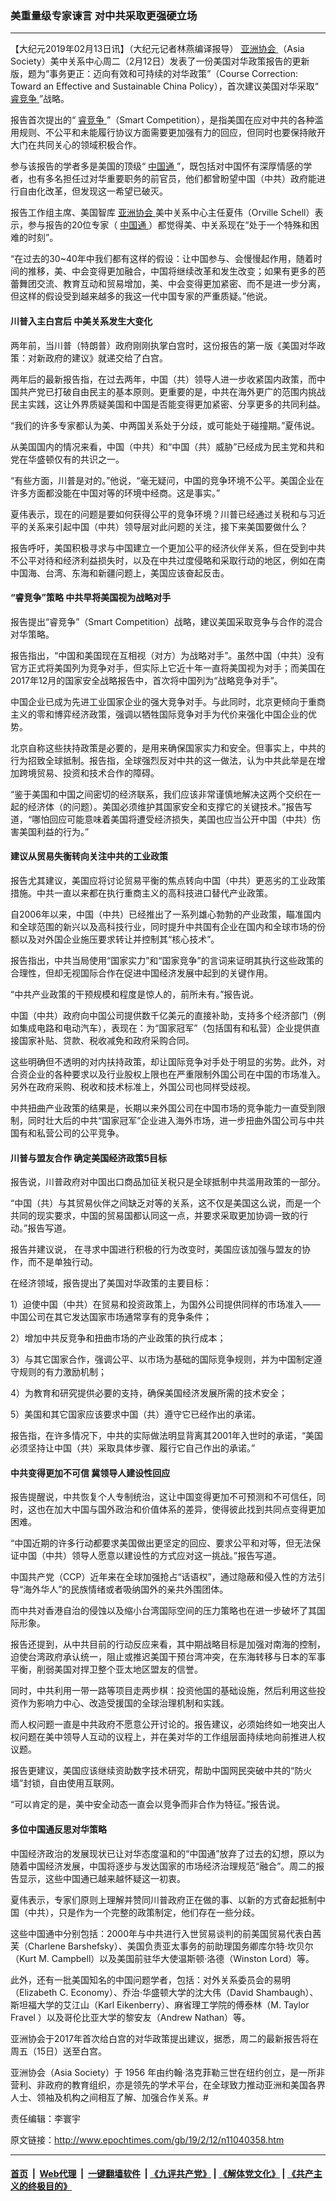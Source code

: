 ### 美重量级专家谏言 对中共采取更强硬立场
------------------------

<p>
 【大纪元2019年02月13日讯】（大纪元记者林燕编译报导）
 <a href="http://www.epochtimes.com/gb/tag/%E4%BA%9A%E6%B4%B2%E5%8D%8F%E4%BC%9A.html">
  亚洲协会
 </a>
 （Asia Society）美中关系中心周二（2月12日）发表了一份美国对华政策报告的更新版，题为“事务更正：迈向有效和可持续的对华政策”（Course Correction: Toward an Effective and Sustainable China Policy），首次建议美国对华采取“
 <a href="http://www.epochtimes.com/gb/tag/%E7%9D%BF%E7%AB%9E%E4%BA%89.html">
  睿竞争
 </a>
 ”战略。
</p>
<p>
 报告首次提出的“
 <a href="http://www.epochtimes.com/gb/tag/%E7%9D%BF%E7%AB%9E%E4%BA%89.html">
  睿竞争
 </a>
 ”（Smart Competition），是指美国在应对中共的各种滥用规则、不公平和未能履行协议方面需要更加强有力的回应，但同时也要保持敞开大门在共同关心的领域积极合作。
</p>
<p>
 参与该报告的学者多是美国的顶级“
 <a href="http://www.epochtimes.com/gb/tag/%E4%B8%AD%E5%9B%BD%E9%80%9A.html">
  中国通
 </a>
 ”，既包括对中国怀有深厚情感的学者，也有多名担任过对华重要职务的前官员，他们都曾盼望中国（中共）政府能进行自由化改革，但发现这一希望已破灭。
</p>
<p>
 报告工作组主席、美国智库
 <a href="http://www.epochtimes.com/gb/tag/%E4%BA%9A%E6%B4%B2%E5%8D%8F%E4%BC%9A.html">
  亚洲协会
 </a>
 美中关系中心主任夏伟（Orville Schell）表示，参与报告的20位专家（
 <a href="http://www.epochtimes.com/gb/tag/%E4%B8%AD%E5%9B%BD%E9%80%9A.html">
  中国通
 </a>
 ）都觉得美、中关系现在“处于一个特殊和困难的时刻”。
</p>
<p>
 “在过去的30~40年中我们都有这样的假设：让中国参与、会慢慢起作用，随着时间的推移，美、中会变得更加融合，中国将继续改革和发生改变；如果有更多的芭蕾舞团交流、教育互动和贸易增加，美、中会变得更加紧密、而不是进一步分离，但这样的假设受到越来越多的我这一代中国专家的严重质疑。”他说。
</p>
<h4>
 川普入主白宫后 中美关系发生大变化
</h4>
<p>
 两年前，当川普（特朗普）政府刚刚执掌白宫时，这份报告的第一版《美国对华政策：对新政府的建议》就递交给了白宫。
</p>
<p>
 两年后的最新报告指，在过去两年，中国（共）领导人进一步收紧国内政策，而中国共产党已打破自由民主的基本原则。更重要的是，中共在海外更广的范围内挑战民主实践，这让外界质疑美国和中国是否能变得更加紧密、分享更多的共同利益。
</p>
<p>
 “我们的许多专家都认为美、中两国关系处于分歧，或可能处于碰撞期。”夏伟说。
</p>
<p>
 从美国国内的情况来看，中国（中共）和“中国（共）威胁”已经成为民主党和共和党在华盛顿仅有的共识之一。
</p>
<p>
 “有些方面，川普是对的。”他说，“毫无疑问，中国的竞争环境不公平。美国企业在许多方面都没能在中国对等的环境中经商。这是事实。”
</p>
<p>
 夏伟表示，现在的问题是要如何获得公平的竞争环境？川普已经通过关税和与习近平的关系来引起中国（中共）领导层对此问题的关注，接下来美国要做什么？
</p>
<p>
 报告呼吁，美国积极寻求与中国建立一个更加公平的经济伙伴关系，但在受到中共不公平对待和经济利益损失时，以及在中共过度侵略和采取行动的地区，例如在南中国海、台湾、东海和新疆问题上，美国应该奋起反击。
</p>
<h4>
 “睿竞争”策略 中共早将美国视为战略对手
</h4>
<p>
 报告提出“睿竞争”（Smart Competition）战略，建议美国采取竞争与合作的混合对华策略。
</p>
<p>
 报告指出，“中国和美国现在互相视（对方）为战略对手”。虽然中国（中共）没有官方正式将美国列为竞争对手，但实际上它近十年一直将美国视为对手；而美国在2017年12月的国家安全战略报告中，首次将中国列为“战略竞争对手”。
</p>
<p>
 中国企业已成为先进工业国家企业的强大竞争对手。与此同时，北京更倾向于重商主义的零和博弈经济政策，强调以牺牲国际竞争对手为代价来强化中国企业的优势。
</p>
<p>
 北京自称这些扶持政策是必要的，是用来确保国家实力和安全。但事实上，中共的行为招致全球抵制。报告指，全球强烈反对中共的这一做法，认为中共此举是在增加跨境贸易、投资和技术合作的障碍。
</p>
<p>
 “鉴于美国和中国之间密切的经济联系，我们应该非常谨慎地解决这两个交织在一起的经济体（的问题）。美国必须维护其国家安全和支撑它的关键技术。”报告写道，“哪怕回应可能意味着美国将遭受经济损失，美国也应当公开中国（中共）伤害美国利益的行为。”
</p>
<h4>
 建议从贸易失衡转向关注中共的工业政策
</h4>
<p>
 报告尤其建议，美国应将讨论贸易平衡的焦点转向中国（中共）更恶劣的工业政策措施。中共一直以来都在执行重商主义的高科技进口替代产业政策。
</p>
<p>
 自2006年以来，中国（中共）已经推出了一系列雄心勃勃的产业政策，瞄准国内和全球范围的新兴以及高科技行业，同时提升中共国有企业在国内和全球市场的份额以及对外国企业施压要求转让并控制其“核心技术”。
</p>
<p>
 报告指出，中共当局使用“国家实力”和“国家竞争”的言词来证明其执行这些政策的合理性，但却无视国际合作在促进中国经济发展中起到的关键作用。
</p>
<p>
 “中共产业政策的干预规模和程度是惊人的，前所未有。”报告说。
</p>
<p>
 中国（中共）政府向中国公司提供数千亿美元的直接补助，支持多个经济部门（例如集成电路和电动汽车），表现在：为“国家冠军”（包括国有和私营）企业提供直接国家补贴、贷款、税收减免和政府采购合同。
</p>
<p>
 这些明确但不透明的对内扶持政策，却让国际竞争对手处于明显的劣势。此外，对合资企业的各种要求以及行业股权上限也在严重限制外国公司在中国的市场准入。另外在政府采购、税收和技术标准上，外国公司也同样受歧视。
</p>
<p>
 中共扭曲产业政策的结果是，长期以来外国公司在中国市场的竞争能力一直受到限制，同时壮大后的中共“国家冠军”企业进入海外市场，进一步扭曲外国公司与中共国有和私营公司的公平竞争。
</p>
<h4>
 川普与盟友合作 确定美国经济政策5目标
</h4>
<p>
 报告说，川普政府对中国出口商品加征关税只是全球抵制中共滥用政策的一部分。
</p>
<p>
 “中国（共）与其贸易伙伴之间缺乏对等的关系，这不仅是美国这么说，而是一个共同的现实要求，中国的贸易国都认同这一点，并要求采取更加协调一致的行动。”报告写道。
</p>
<p>
 报告并建议说， 在寻求中国进行积极的行为改变时，美国应该加强与盟友的协作，而不是单独行动。
</p>
<p>
 在经济领域，报告提出了美国对华政策的主要目标：
</p>
<p>
 1）迫使中国（中共）在贸易和投资政策上，为国外公司提供同样的市场准入——中国公司在其它发达国家市场通常享有的竞争条件；
</p>
<p>
 2）增加中共反竞争和扭曲市场的产业政策的执行成本；
</p>
<p>
 3）与其它国家合作，强调公平、以市场为基础的国际竞争规则，并为中国制定遵守规则的有力激励机制；
</p>
<p>
 4）为教育和研究提供必要的支持，确保美国经济发展所需的技术安全；
</p>
<p>
 5）美国和其它国家应该要求中国（共）遵守它已经作出的承诺。
</p>
<p>
 报告指，在许多情况下，中共的实际做法明显背离其2001年入世时的承诺，“美国必须坚持让中国（共）采取具体步骤、履行它自己作出的承诺。”
</p>
<h4>
 中共变得更加不可信 冀领导人建设性回应
</h4>
<p>
 报告提醒说，中共恢复个人专制统治，这让中国变得更加不可预测和不可信任，同时，这也在加大中国与国外政治和价值体系的差异，使得彼此找到共同点变得更加困难。
</p>
<p>
 “中国近期的许多行动都要求美国做出更坚定的回应、要求公平和对等，但无法保证中国（中共）领导人愿意以建设性的方式应对这一挑战。”报告写道。
</p>
<p>
 中国共产党（CCP）近年来在全球加强抢占“话语权”，通过隐蔽和侵入性的方法引导“海外华人”的民族情绪或者吸纳国外的亲共外围团体。
</p>
<p>
 而中共对香港自治的侵蚀以及缩小台湾国际空间的压力策略也在进一步破坏了其国际形象。
</p>
<p>
 报告还提到，从中共目前的行动反应来看，其中期战略目标是加强对南海的控制，迫使台湾政府承认统一，阻止或推迟美国干预台湾冲突，在东海转移与日本的军事平衡，削弱美国对捍卫整个亚太地区盟友的信誉。
</p>
<p>
 同时，中共利用一带一路等项目走两步棋：投资他国的基础设施，然后利用这些投资作为影响力中心、改造受援国的全球治理机制和实践。
</p>
<p>
 而人权问题一直是中共政府不愿意公开讨论的。报告建议，必须始终如一地突出人权问题在美中领导人互动的议程上，并在美对华的工作组层面持续地向前推进人权议题。
</p>
<p>
 报告更建议，美国应该继续资助数字技术研究，帮助中国网民突破中共的“防火墙”封锁，自由使用互联网。
</p>
<p>
 “可以肯定的是，美中安全动态一直会以竞争而非合作为特征。”报告说。
</p>
<h4>
 多位中国通反思对华策略
</h4>
<p>
 中国经济政治的发展现状已让对华态度温和的“中国通”放弃了过去的幻想，原以为随着中国经济发展，中国将逐步与发达国家的市场经济治理规范“融合”。周二的报告显示，这些中国通已越来越怀疑这一初衷。
</p>
<p>
 夏伟表示，专家们原则上理解并赞同川普政府正在做的事、以新的方式奋起抵制中国（中共），只是作为一个完整的政策制定，他们存在一些分歧。
</p>
<p>
 这些中国通中分别包括：2000年与中共进行入世贸易谈判的前美国贸易代表白茜芙（Charlene Barshefsky）、美国负责亚太事务的前助理国务卿库尔特·坎贝尔（Kurt M. Campbell）以及美国前驻华大使温斯顿·洛德（Winston Lord）等。
</p>
<p>
 此外，还有一批美国知名的中国问题学者，包括：对外关系委员会的易明（Elizabeth C. Economy）、乔治·华盛顿大学的沈大伟（David Shambaugh）、斯坦福大学的艾江山（Karl Eikenberry）、麻省理工学院的傅泰林（M. Taylor Fravel ）以及哥伦比亚大学的黎安友（Andrew Nathan）等。
</p>
<p>
 亚洲协会于2017年首次给白宫的对华政策提出建议，据悉，周二的最新报告将在周五（15日）送至白宫。
</p>
<p>
 亚洲协会（Asia Society）于 1956 年由约翰‧洛克菲勒三世在纽约创立，是一所非营利、非政府的教育组织，亦是领先的学术平台，在全球致力推动亚洲和美国各界人士、领袖及机构之间相互了解、加强合作关系。#
</p>
<p>
 责任编辑：李寰宇
</p>

原文链接：http://www.epochtimes.com/gb/19/2/12/n11040358.htm


------------------------
#### [首页](https://github.com/gfw-breaker/banned-news/blob/master/README.md) &nbsp;|&nbsp; [Web代理](https://github.com/labour-camp/helloworld) &nbsp;|&nbsp; [一键翻墙软件](https://github.com/gfw-breaker/nogfw/blob/master/README.md) &nbsp;| [《九评共产党》](https://github.com/gfw-breaker/9ping.md/blob/master/README.md#九评之一评共产党是什么) | [《解体党文化》](https://github.com/gfw-breaker/jtdwh.md/blob/master/README.md) | [《共产主义的终极目的》](https://github.com/gfw-breaker/gczydzjmd.md/blob/master/README.md)

